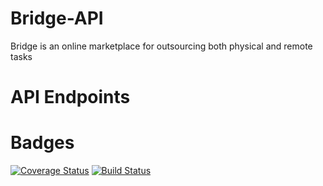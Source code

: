 # Bridge-API
  Bridge is an online marketplace for outsourcing both physical and remote tasks
# API Endpoints
# Badges
[![Coverage Status](https://coveralls.io/repos/github/adebayoileri/Bridge-API/badge.svg)](https://coveralls.io/github/adebayoileri/Bridge-API)
[![Build Status](https://travis-ci.com/adebayoileri/Bridge-API.svg?branch=develop)](https://travis-ci.com/adebayoileri/Bridge-API)

